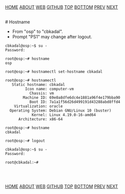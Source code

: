 ---
---

[HOME](index.md)
[ABOUT](README.md)
[WEB](https://osp4diss.vlsm.org/)
[GITHUB](https://github.com/UI-FASILKOM-OS/osp4diss/)
[TOP](#)
[BOTTOM](#endofpage)
[PREV](osp-104.md)
[NEXT](osp-106.md)


<br>
# Hostname

* From "osp" to "cbkadal".
* Prompt "PS1" may change after logout.

```
cbkadal@osp:~$ su -
Password: 

root@osp:~# hostname
osp

root@osp:~# hostnamectl set-hostname cbkadal

root@osp:~# hostnamectl
   Static hostname: cbkadal
         Icon name: computer-vm
           Chassis: vm
        Machine ID: 69e0a8dfe6dc4e1881a96f4e179bba90
           Boot ID: 7a1a1f56d26d499191d43288abd8ffd4
    Virtualization: oracle
  Operating System: Debian GNU/Linux 10 (buster)
            Kernel: Linux 4.19.0-16-amd64
      Architecture: x86-64

root@osp:~# hostname
cbkadal

root@osp:~# logout

cbkadal@osp:~$ su -
Password: 

root@cbkadal:~#

```

<br id="endofpage"><br>

[HOME](index.md)
[ABOUT](README.md)
[WEB](https://osp4diss.vlsm.org/)
[GITHUB](https://github.com/UI-FASILKOM-OS/osp4diss/)
[TOP](#)
[BOTTOM](#endofpage)
[PREV](osp-104.md)
[NEXT](osp-106.md)
<br>

